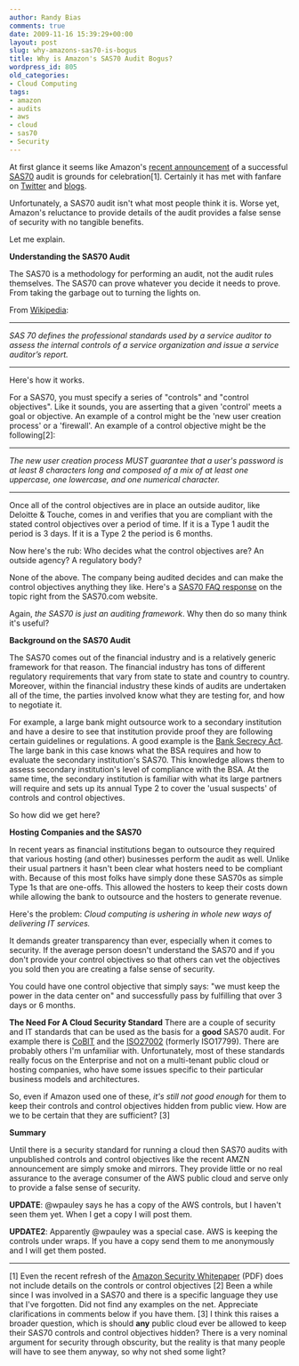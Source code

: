 ```yaml
---
author: Randy Bias
comments: true
date: 2009-11-16 15:39:29+00:00
layout: post
slug: why-amazons-sas70-is-bogus
title: Why is Amazon's SAS70 Audit Bogus?
wordpress_id: 805
old_categories:
- Cloud Computing
tags:
- amazon
- audits
- aws
- cloud
- sas70
- Security
---
```


At first glance it seems like Amazon's [recent announcement](http://aws.amazon.com/about-aws/whats-new/2009/11/11/aws-completes-sas70-type-ii-audit/) of a successful [SAS70](http://en.wikipedia.org/wiki/SAS70) audit is grounds for celebration[1]. Certainly it has met with fanfare on [Twitter](http://search.twitter.com/search?q=&ands=SAS70+AWS&phrase=&ors=&nots=&tag=&lang=all&from=&to=&ref=&near=&within=15&units=mi&since=&until=&rpp=15) and [blogs](http://blogsearch.google.com/blogsearch?client=safari&rls=en&q=sas70%20amazon%20web%20services&oe=UTF-8&um=1&ie=UTF-8&sa=N&hl=en&tab=wb).

Unfortunately, a SAS70 audit isn't what most people think it is.  Worse yet, Amazon's reluctance to provide details of the audit provides a false sense of security with no tangible benefits.

Let me explain.

**Understanding the SAS70 Audit**

The SAS70 is a methodology for performing an audit, not the audit rules themselves. The SAS70 can prove whatever you decide it needs to prove. From taking the garbage out to turning the lights on.

From [Wikipedia](http://en.wikipedia.org/wiki/SAS70):



* * *

_SAS 70 defines the professional standards used by a service auditor
to assess the internal controls of a service organization and issue a service auditor’s report._



* * *

Here's how it works.

For a SAS70, you must specify a series of "controls" and "control objectives". Like it sounds, you are asserting that a given 'control' meets a goal or objective.  An example of a control might be the 'new user creation process' or a 'firewall'.  An example of a control objective might be the following[2]:



* * *

_The new user creation process MUST guarantee that a user's password
is at least 8 characters long and composed of a mix of at least one uppercase,
one lowercase, and one numerical character._



* * *

Once all of the control objectives are in place an outside auditor, like Deloitte & Touche, comes in and verifies that you are compliant with the stated control objectives over a period of time. If it is a Type 1 audit the period is 3 days. If it is a Type 2 the period is 6 months.

Now here's the rub: Who decides what the control objectives are?  An outside agency?  A regulatory body?

None of the above. The company being audited decides and can make the control objectives anything they like. Here's a [SAS70 FAQ response](http://www.sas70.com/faq/faq14.html) on the topic right from the SAS70.com website.

Again, _the SAS70 is just an auditing framework_.  Why then do so many think it's useful?

**Background on the SAS70 Audit**

The SAS70 comes out of the financial industry and is a relatively generic framework for that reason. The financial industry has tons of different regulatory requirements that vary from state to state and country to country. Moreover, within the financial industry these kinds of audits are undertaken all of the time, the parties involved know what they are testing for, and how to negotiate it.

For example, a large bank might outsource work to a secondary institution and have a desire to see that institution provide proof they are following certain guidelines or regulations.  A good example is the [Bank Secrecy Act](http://en.wikipedia.org/wiki/Bank_Secrecy_Act). The large bank in this case knows what the BSA requires and how to evaluate the secondary institution's SAS70.  This knowledge allows them to assess secondary institution's level of compliance with the BSA. At the same time, the secondary institution is familiar with what its large partners will require and sets up its annual Type 2 to cover the 'usual suspects' of controls and control objectives.

So how did we get here?

**Hosting Companies and the SAS70**

In recent years as financial institutions began to outsource they required that various hosting (and other) businesses perform the audit as well.  Unlike their usual partners it hasn't been clear what hosters need to be compliant with. Because of this most folks have simply done these SAS70s as simple Type 1s that are one-offs. This allowed the hosters to keep their costs down while allowing the bank to outsource and the hosters to generate revenue.

Here's the problem: _Cloud computing is ushering in whole new ways of delivering IT services._

It demands greater transparency than ever, especially when it comes to security. If the average person doesn't understand the SAS70 and if you don't provide your control objectives so that others can vet the objectives you sold then you are creating a false sense of security.

You could have one control objective that simply says: "we must keep the power in the data center on" and successfully pass by fulfilling that over 3 days or 6 months.

**The Need For A Cloud Security Standard**
There are a couple of security and IT standards that can be used as the basis for a **good** SAS70 audit.  For example there is [CoBIT](http://en.wikipedia.org/wiki/Cobit) and the [ISO27002](http://en.wikipedia.org/wiki/ISO17799) (formerly ISO17799).  There are probably  others I'm unfamiliar with.  Unfortunately, most of these standards really focus on the Enterprise and not on a multi-tenant public cloud or hosting companies, who have some issues specific to their particular business models and architectures.

So, even if Amazon used one of these, _it's still not good enough_ for them to keep their controls and control objectives hidden from public view.  How are we to be certain that they are sufficient? [3]

**Summary**

Until there is a security standard for running a cloud then SAS70 audits with unpublished controls and control objectives like the recent AMZN announcement are simply smoke and mirrors.  They provide little or no real assurance to the average consumer of the AWS public cloud and serve only to provide a false sense of security.

**UPDATE**: @wpauley says he has a copy of the AWS controls, but I haven't seen them yet.  When I get a copy I will post them.

**UPDATE2**: Apparently @wpauley was a special case. AWS is keeping the controls under wraps. If you have a copy send them to me anonymously and I will get them posted.



* * *

[1] Even the recent refresh of the [Amazon Security Whitepaper](http://bit.ly/kUFig) (PDF) does not include details on the controls or control objectives
[2] Been a while since I was involved in a SAS70 and there is a specific language they use that I've forgotten.  Did not find any examples on the net.  Appreciate clarifications in comments below if you have them.
[3] I think this raises a broader question, which is should **any** public cloud ever be allowed to keep their SAS70 controls and control objectives hidden?  There is a very nominal argument for security through obscurity, but the reality is that many people will have to see them anyway, so why not shed some light?
